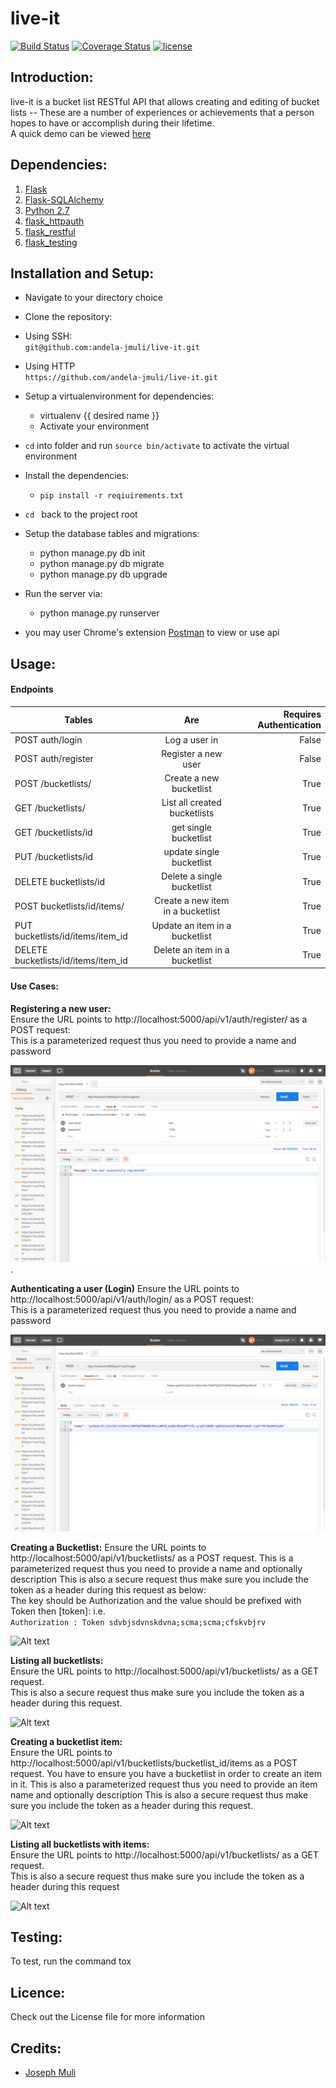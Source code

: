 
# live-it

[![Build Status](https://travis-ci.org/andela-jmuli/live-it.svg?branch=bucketlists-endpoints)](https://travis-ci.org/andela-jmuli/live-it)
[![Coverage Status](https://coveralls.io/repos/github/andela-jmuli/live-it/badge.svg?branch=users-v0.1)](https://coveralls.io/github/andela-jmuli/live-it?branch=users-v0.1)
[![license](https://img.shields.io/github/license/mashape/apistatus.svg)]()
## Introduction:
live-it is a bucket list RESTful API that allows creating and editing of bucket lists -- These are a number of experiences or achievements that a person hopes to have or accomplish during their lifetime.  
A quick demo can be viewed [here](https://www.youtube.com/watch?v=xpzk1bfH6eM&feature=youtu.be)

## Dependencies:

1. [Flask](http://flask.pocoo.org/)
2. [Flask-SQLAlchemy]()
3. [Python 2.7](https://www.python.org/)  
4. [flask_httpauth](https://flask-httpauth.readthedocs.io/en/latest/)  
5. [flask_restful](http://flask-restful-cn.readthedocs.io/en/0.3.5/)  
6. [flask_testing](http://flask.pocoo.org/docs/0.11/testing/)

## Installation and Setup:

* Navigate to your directory choice
* Clone the repository:
 * Using SSH:  
    ``` git@github.com:andela-jmuli/live-it.git ```

 * Using HTTP  
    ``` https://github.com/andela-jmuli/live-it.git ```
* Setup a virtualenvironment for dependencies:
    * virtualenv {{ desired name }}
    * Activate your environment
* ``` cd ``` into folder and run ``` source bin/activate ``` to activate the virtual environment
* Install the dependencies:
    * ``` pip install -r reqiuirements.txt ```

* ```cd ``` back to the project root

* Setup the database tables and migrations:  

    * python manage.py db init
    * python manage.py db migrate
    * python manage.py db upgrade

* Run the server via:
    * python manage.py runserver

* you may user Chrome's extension [Postman](https://www.getpostman.com/) to view or use api

## Usage:  
#### Endpoints  


| Tables        | Are           | Requires Authentication |
| ------------- |:-------------:| -------------:|
| POST auth/login    | Log a user in | False |
| POST auth/register     | Register a new user | False |
| POST /bucketlists/ | Create a new bucketlist   | True |
| GET /bucketlists/      | List all created bucketlists | True |
| GET /bucketlists/id     | get single bucketlist | True |
| PUT /bucketlists/id | update single bucketlist | True |
| DELETE bucketlists/id      | Delete a single bucketlist | True |
| POST bucketlists/id/items/      | Create a new item in a bucketlist | True |
| PUT bucketlists/id/items/item_id | Update an item in a bucketlist | True |
| DELETE bucketlists/id/items/item_id      | Delete an item in a bucketlist | True |

#### Use Cases:

**Registering a new user:**  
Ensure the URL points to http://localhost:5000/api/v1/auth/register/ as a POST request:  
This is a parameterized request thus you need to provide a name and password

![Alt text](/source/registe_new_user.png?raw=true "Optional Title") .

**Authenticating a user (Login)**
Ensure the URL points to http://localhost:5000/api/v1/auth/login/ as a POST request:  
This is a parameterized request thus you need to provide a name and password

![Alt text](/source/login_users.png?raw=true "Optional Title")

**Creating a Bucketlist:**
Ensure the URL points to http://localhost:5000/api/v1/bucketlists/ as a POST request.
This is a parameterized request thus you need to provide a name and optionally description
This is also a secure request thus make sure you include the token as a header during this request as below:  
The key should be Authorization and the value should be prefixed with Token then [token]: i.e.  
``` Authorization : Token sdvbjsdvnskdvna;scma;scma;cfskvbjrv ```  

![Alt text](/source/create_bucketlist.png?raw=true "Optional Title")

**Listing all bucketlists:**  
Ensure the URL points to http://localhost:5000/api/v1/bucketlists/ as a GET request.  
This is also a secure request thus make sure you include the token as a header during this request.  

![Alt text](/source/list_all_bucketlists.png?raw=true "Optional Title")

**Creating a bucketlist item:**  
Ensure the URL points to http://localhost:5000/api/v1/bucketlists/bucketlist_id/items as a POST request.
You have to ensure you have a bucketlist in order to create an item in it.
This is also a parameterized request thus you need to provide an item name and optionally description
This is also a secure request thus make sure you include the token as a header during this request.

![Alt text](/source/create_bucketlist_item.png?raw=true "Optional Title")

**Listing all bucketlists with items:**  
Ensure the URL points to http://localhost:5000/api/v1/bucketlists/ as a GET request.  
This is also a secure request thus make sure you include the token as a header during this request

![Alt text](/source/list_all_bucketlists.png?raw=true "Optional Title")

## Testing:  
 To test, run the command tox

## Licence:
Check out the License file for more information

## Credits:
* [Joseph Muli](github.com/andela-jmuli)
